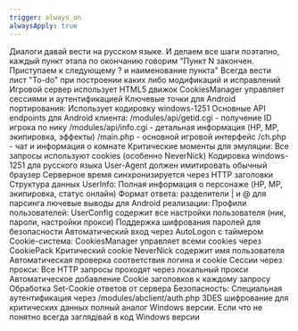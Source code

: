 ```yaml
---
trigger: always_on
alwaysApply: true
---
```

Диалоги давай вести на русском языке. И делаем все шаги поэтапно, каждый пункт этапа по окончанию говорим "Пункт N закончен. Приступаем к следующему ? и наименование пункта" 
Всегда вести лист "To-do" при построении каких либо модификаций и исправлений
Игровой сервер использует HTML5 движок
CookiesManager управляет сессиями и аутентификацией
Ключевые точки для Android портирования:
Использует кодировку windows-1251
Основные API endpoints для Android клиента:
/modules/api/getid.cgi - получение ID игрока по нику
/modules/api/info.cgi - детальная информация (HP, MP, экипировка, эффекты)
/main.php - основной игровой интерфейс
/ch.php - чат и информация о комнате
Критические моменты для эмуляции:
Все запросы используют cookies (особенно NeverNick)
Кодировка windows-1251 для русского языка
User-Agent должен имитировать обычный браузер
Серверное время синхронизируется через HTTP заголовки
Структура данных UserInfo:
Полная информация о персонаже (HP, MP, экипировка, статус онлайн)
Формат ответа: разделители | и @ для парсинга
лючевые выводы для Android реализации:
Профили пользователей:
UserConfig содержит все настройки пользователя (ник, пароли, настройки прокси)
Поддержка шифрования паролей для безопасности
Автоматический вход через AutoLogon с таймером
Cookie-система:
CookiesManager управляет всеми cookies через CookiePack
Критический cookie NeverNick содержит имя пользователя
Автоматическая проверка соответствия логина и cookie
Сессии через прокси:
Все HTTP запросы проходят через локальный прокси
Автоматическое добавление Cookie заголовков к каждому запросу
Обработка Set-Cookie ответов от сервера
Безопасность:
Специальная аутентификация через /modules/abclient/auth.php
3DES шифрование для критических данных
полный аналог Windows версии. Если что не понятно всегда заглядівай в код Windows версии

